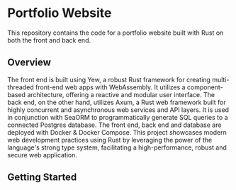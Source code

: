 # Portfolio Website

This repository contains the code for a portfolio website built with Rust on both the front and back end. 

## Overview

The front end is built using Yew, a robust Rust framework for creating multi-threaded front-end web apps with WebAssembly. It utilizes a component-based architecture, offering a reactive and modular user interface. The back end, on the other hand, utilizes Axum, a Rust web framework built for highly concurrent and asynchronous web services and API layers. It is used in conjunction with SeaORM to programmatically generate SQL queries to a connected Postgres database. The front end, back end and database are deployed with Docker & Docker Compose. This project showcases modern web development practices using Rust by leveraging the power of the language's strong type system, facilitating a high-performance, robust and secure web application.

## Getting Started
